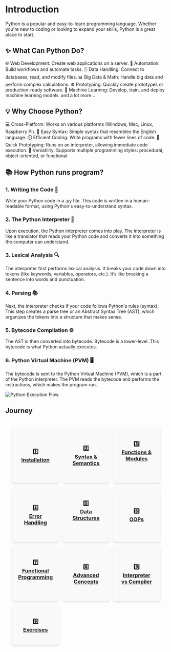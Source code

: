 # Introduction

Python is a popular and easy-to-learn programming language. Whether you're new to coding or looking to expand your skills, Python is a great place to start.

## ✨ What Can Python Do?

🌐 Web Development: Create web applications on a server.
🔄 Automation: Build workflows and automate tasks.
🗄️ Data Handling: Connect to databases, read, and modify files.
📊 Big Data & Math: Handle big data and perform complex calculations.
⚙️ Prototyping: Quickly create prototypes or production-ready software.
🤖 Machine Learning: Develop, train, and deploy machine learning models.
and a lot more...

## 💡 Why Choose Python?

💻 Cross-Platform: Works on various platforms (Windows, Mac, Linux, Raspberry Pi).
📝 Easy Syntax: Simple syntax that resembles the English language.
⏱️ Efficient Coding: Write programs with fewer lines of code.
🚀 Quick Prototyping: Runs on an interpreter, allowing immediate code execution.
🧠 Versatility: Supports multiple programming styles: procedural, object-oriented, or functional.

## 📚 How Python runs program?

### 1. Writing the Code 📝
Write your Python code in a .py file. This code is written in a human-readable format, using Python's easy-to-understand syntax.

### 2. The Python Interpreter 🐍
Upon execution, the Python interpreter comes into play. The interpreter is like a translator that reads your Python code and converts it into something the computer can understand.

### 3. Lexical Analysis 🔍
The interpreter first performs lexical analysis. It breaks your code down into tokens (like keywords, variables, operators, etc.). It’s like breaking a sentence into words and punctuation.

### 4. Parsing 📚
Next, the interpreter checks if your code follows Python's rules (syntax). This step creates a parse tree or an Abstract Syntax Tree (AST), which organizes the tokens into a structure that makes sense.

### 5. Bytecode Compilation ⚙️
The AST is then converted into bytecode. Bytecode is a lower-level .This bytecode is what Python actually executes.

### 6. Python Virtual Machine (PVM) 🖥️
The bytecode is sent to the Python Virtual Machine (PVM), which is a part of the Python interpreter. The PVM reads the bytecode and performs the instructions, which makes the program run.

![Python Execution Flow](Fig_1_Python_Intro.png)


## Journey

<div style="display: grid; grid-template-columns: repeat(3,1fr); gap: 10px; padding: 20px;">

<div style="background-color: #f9f9f9; border-radius: 8px; padding: 20px; box-shadow: 0px 4px 6px rgba(0, 0, 0, 0.1); text-align: center; display: flex; flex-direction: column; justify-content: center;">
<h3>1️⃣<br/><a href="/content/python/1_installation.ipynb">Installation</a></h3>
</div>

<div style="background-color: #f9f9f9; border-radius: 8px; padding: 20px; box-shadow: 0px 4px 6px rgba(0, 0, 0, 0.1); text-align: center; display: flex; flex-direction: column; justify-content: center;">
<h3>2️⃣<br/><a href="/content/python/2_syntax_and_semantics.ipynb">Syntax & Semantics</a></h3>
</div>

<div style="background-color: #f9f9f9; border-radius: 8px; padding: 20px; box-shadow: 0px 4px 6px rgba(0, 0, 0, 0.1); text-align: center; display: flex; flex-direction: column; justify-content: center;">
<h3>3️⃣<br/><a href="/content/python/3_functions_and_modules.ipynb">Functions & Modules</a></h3>
<p></p>
</div>

<div style="background-color: #f9f9f9; border-radius: 8px; padding: 20px; box-shadow: 0px 4px 6px rgba(0, 0, 0, 0.1); text-align: center; display: flex; flex-direction: column; justify-content: center;">
<h3>4️⃣<br/><a href="/content/python/4_error_handling.ipynb">Error Handling</a></h3>
</div>

<div style="background-color: #f9f9f9; border-radius: 8px; padding: 20px; box-shadow: 0px 4px 6px rgba(0, 0, 0, 0.1); text-align: center; display: flex; flex-direction: column; justify-content: center;">
<h3>5️⃣<br/><a href="/content/python/5_data_structures.ipynb">Data Structures</a></h3>
<p></p>
</div>

<div style="background-color: #f9f9f9; border-radius: 8px; padding: 20px; box-shadow: 0px 4px 6px rgba(0, 0, 0, 0.1); text-align: center; display: flex; flex-direction: column; justify-content: center;">
<h3>6️⃣<br/><a href="/content/python/6_object_oriented.ipynb">OOPs</a></h3>
</div>

<div style="background-color: #f9f9f9; border-radius: 8px; padding: 20px; box-shadow: 0px 4px 6px rgba(0, 0, 0, 0.1); text-align: center; display: flex; flex-direction: column; justify-content: center;">
<h3>7️⃣<br/><a href="/content/python/7_functional_programming.ipynb">Functional Programming</a></h3>
<p></p>
</div>

<div style="background-color: #f9f9f9; border-radius: 8px; padding: 20px; box-shadow: 0px 4px 6px rgba(0, 0, 0, 0.1); text-align: center; display: flex; flex-direction: column; justify-content: center;">
<h3>8️⃣ <br/><a href="/content/python/8_advanced.ipynb">Advanced Concepts</a></h3>
</div>

<div style="background-color: #f9f9f9; border-radius: 8px; padding: 20px; box-shadow: 0px 4px 6px rgba(0, 0, 0, 0.1); text-align: center; display: flex; flex-direction: column; justify-content: center;">
<h3>9️⃣<br/><a href="/content/python/conceptual_topics.ipynb">Interpreter vs Compiler</a></h3>
</div>

<div style="background-color: #f9f9f9; border-radius: 8px; padding: 20px; box-shadow: 0px 4px 6px rgba(0, 0, 0, 0.1); text-align: center; display: flex; flex-direction: column; justify-content: center;">
<h3>9️⃣<br/><a href="/content/python/excercises.ipynb">Exercises</a></h3>
</div>
</div>
</div>

